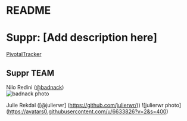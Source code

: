 README
==

# Suppr: [Add description here]

[PivotalTracker](https://www.pivotaltracker.com/s/projects/1193866)

## Suppr TEAM

Nilo Redini ([@badnack](https://github.com/badnack/))  
![badnack photo](https://avatars0.githubusercontent.com/u/1037156?v=2&s=140)

Julie Rekdal ([@julierwr] (https://github.com/julierwr/))
![julierwr photo] (https://avatars0.githubusercontent.com/u/6633826?v=2&s=400)

